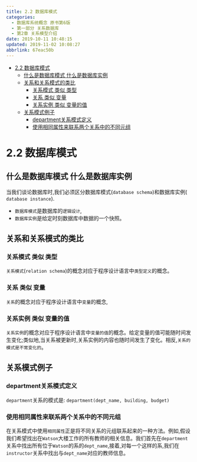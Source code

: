```yaml
---
title: 2.2 数据库模式
categories: 
  - 数据库系统概念 原书第6版
  - 第一部分 关系数据库
  - 第2章 关系模型介绍
date: 2019-10-11 10:48:15
updated: 2019-11-02 10:08:27
abbrlink: 67eac50b
---
```

- [2.2 数据库模式](/ReadingNotes/67eac50b/#2-2-数据库模式)
    - [什么是数据库模式 什么是数据库实例](/ReadingNotes/67eac50b/#什么是数据库模式-什么是数据库实例)
    - [关系和关系模式的类比](/ReadingNotes/67eac50b/#关系和关系模式的类比)
        - [关系模式 类似 类型](/ReadingNotes/67eac50b/#关系模式-类似-类型)
        - [关系 类似 变量](/ReadingNotes/67eac50b/#关系-类似-变量)
        - [关系实例 类似 变量的值](/ReadingNotes/67eac50b/#关系实例-类似-变量的值)
    - [关系模式例子](/ReadingNotes/67eac50b/#关系模式例子)
        - [department关系模式定义](/ReadingNotes/67eac50b/#department关系模式定义)
        - [使用相同属性来联系两个关系中的不同元组](/ReadingNotes/67eac50b/#使用相同属性来联系两个关系中的不同元组)

<!--more-->
<script src="https://cdn.bootcss.com/jquery/3.4.0/jquery.slim.min.js"></script>
<script>$(document).ready(function () {$(".post-body > ul:nth-child(1)").hide();});</script>

<!--end-->
<!--SSTStart-->
# 2.2 数据库模式 #
## 什么是数据库模式 什么是数据库实例 ##
当我们谈论数据库时,我们必须区分数据库模式(`database schema`)和数据库实例( `database instance`).
- `数据库模式`是数据库的`逻辑设计`,
- `数据库实例`是给定时刻数据库中数据的一个快照。

## 关系和关系模式的类比 ##
### 关系模式 类似 类型 ###
`关系模式`(`relation schema`)的概念对应于程序设计语言中`类型定义`的概念。
### 关系 类似 变量 ###
`关系`的概念对应于程序设计语言中`变量`的概念,
### 关系实例 类似 变量的值 ###
`关系实例`的概念对应于程序设计语言中`变量的值`的概念。给定变量的值可能随时间发生变化;类似地,当关系被更新时,关系实例的内容也随时间发生了变化。相反,`关系的模式是不常变化的`。
## 关系模式例子 ##
### department关系模式定义 ###
`department`关系的模式是:
`department(dept_name, building, budget)`
### 使用相同属性来联系两个关系中的不同元组 ###
在关系模式中使用`相同属性`正是将不同关系的元组联系起来的一种方法。例如,假设我们希望找出在`Watson`大楼工作的所有教师的相关信息。我们首先在`department`关系中找出所有位于`Watson`的系的`dept_name`,接着,对每一个这样的系,我们在`instructor`关系中找出与`dept_name`对应的教师信息。
<!--SSTStop-->

